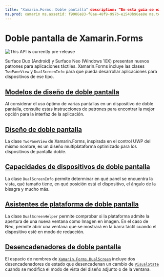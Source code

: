 ```yaml
---
title: "Xamarin.Forms: Doble pantalla" description: "En esta guía se explica cómo crear aplicaciones de Xamarin.Forms para dispositivos de doble pantalla."
ms.prod: xamarin ms.assetid: f9906e83-f8ae-48f9-997b-e1540b96ee8e ms.technology: xamarin-forms author: davidortinau ms.author: daortin ms.date: 02/08/2020 no-loc: [Xamarin.Forms, Xamarin.Essentials]
---
```


# <a name="xamarinforms-dual-screen"></a>Doble pantalla de Xamarin.Forms

![](~/media/shared/preview.png "This API is currently pre-release")

Surface Duo (Android) y Surface Neo (Windows 10X) presentan nuevos patrones para aplicaciones táctiles. Xamarin.Forms incluye las clases `TwoPaneView` y `DualScreenInfo` para que pueda desarrollar aplicaciones para dispositivos de ese tipo.

## <a name="dual-screen-design-patterns"></a>[Modelos de diseño de doble pantalla](design-patterns.md)

Al considerar el uso óptimo de varias pantallas en un dispositivo de doble pantalla, consulte estas instrucciones de patrones para encontrar la mejor opción para la interfaz de la aplicación.

## <a name="dual-screen-layout"></a>[Diseño de doble pantalla](twopaneview.md)

La clase `TwoPaneView` de Xamarin.Forms, inspirada en el control UWP del mismo nombre, es un diseño multiplataforma optimizado para los dispositivos de pantalla doble.

## <a name="dual-screen-device-capabilities"></a>[Capacidades de dispositivos de doble pantalla](dual-screen-info.md)

La clase `DualScreenInfo` permite determinar en qué panel se encuentra la vista, qué tamaño tiene, en qué posición está el dispositivo, el ángulo de la bisagra y mucho más.

## <a name="dual-screen-platform-helpers"></a>[Asistentes de plataforma de doble pantalla](dual-screen-helper.md)

La clase `DualScreenHelper` permite comprobar si la plataforma admite la apertura de una nueva ventana como Imagen en imagen. En el caso de Neo, permite abrir una ventana que se mostrará en la barra táctil cuando el dispositivo esté en modo de redacción.

## <a name="dual-screen-triggers"></a>[Desencadenadores de doble pantalla](triggers.md)

El espacio de nombres de [`Xamarin.Forms.DualScreen`](xref:Xamarin.Forms.DualScreen) incluye dos desencadenadores de estado que desencadenan un cambio de [`VisualState`](xref:Xamarin.Forms.VisualState) cuando se modifica el modo de vista del diseño adjunto o de la ventana.
